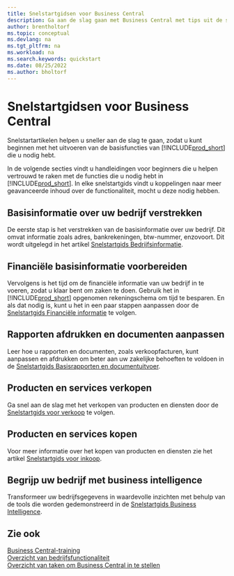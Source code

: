 ```yaml
---
title: Snelstartgidsen voor Business Central
description: Ga aan de slag gaan met Business Central met tips uit de snelstartgidsartikelen die u helpen de eerste cruciale velden in te vullen.
author: brentholtorf
ms.topic: conceptual
ms.devlang: na
ms.tgt_pltfrm: na
ms.workload: na
ms.search.keywords: quickstart
ms.date: 08/25/2022
ms.author: bholtorf
---
```


# Snelstartgidsen voor Business Central

Snelstartartikelen helpen u sneller aan de slag te gaan, zodat u kunt beginnen met het uitvoeren van de basisfuncties van [!INCLUDE[prod_short](includes/prod_short.md)] die u nodig hebt.

In de volgende secties vindt u handleidingen voor beginners die u helpen vertrouwd te raken met de functies die u nodig hebt in [!INCLUDE[prod_short](includes/prod_short.md)]. In elke snelstartgids vindt u koppelingen naar meer geavanceerde inhoud over de functionaliteit, mocht u deze nodig hebben.

## Basisinformatie over uw bedrijf verstrekken

De eerste stap is het verstrekken van de basisinformatie over uw bedrijf. Dit omvat informatie zoals adres, bankrekeningen, btw-nummer, enzovoort. Dit wordt uitgelegd in het artikel [Snelstartgids Bedrijfsinformatie](quick-start-company-information.md).

## Financiële basisinformatie voorbereiden

Vervolgens is het tijd om de financiële informatie van uw bedrijf in te voeren, zodat u klaar bent om zaken te doen. Gebruik het in [!INCLUDE[prod_short](includes/prod_short.md)] opgenomen rekeningschema om tijd te besparen. En als dat nodig is, kunt u het in een paar stappen aanpassen door de [Snelstartgids Financiële informatie](quick-start-financial-information.md) te volgen.

<!--
## Financial Basics

Financial Information  
(chart of accounts, but explained for non-accountants)
-->

## Rapporten afdrukken en documenten aanpassen

Leer hoe u rapporten en documenten, zoals verkoopfacturen, kunt aanpassen en afdrukken om beter aan uw zakelijke behoeften te voldoen in de [Snelstartgids Basisrapporten en documentuitvoer](quick-start-reports-and-documents.md).

<!-- Reports and Documents  
(final reports, but also documents - how do I style invoices to work better for me?)
-->

## Producten en services verkopen

Ga snel aan de slag met het verkopen van producten en diensten door de [Snelstartgids voor verkoop](quick-start-sell-products-and-services.md) te volgen.

<!--
(customer, items, things on stock or not, orders versus invoices, get paid on time, etc.)
-->

## Producten en services kopen

Voor meer informatie over het kopen van producten en diensten zie het artikel [Snelstartgids voor inkoop](quick-start-procurement.md).  

<!--
(buy stuff, register in inventory, pay vendor)
-->

## Begrijp uw bedrijf met business intelligence

Transformeer uw bedrijfsgegevens in waardevolle inzichten met behulp van de tools die worden gedemonstreerd in de [Snelstartgids Business Intelligence](quick-start-business-intelligence.md).

<!--
Business Intelligence  
(reports)
-->

## Zie ook

[Business Central-training](/training/dynamics365/business-central?WT.mc_id=dyn365bc_landingpage-docs)  
[Overzicht van bedrijfsfunctionaliteit](across-business-functionality.md)  
[Overzicht van taken om Business Central in te stellen](setup.md)  
